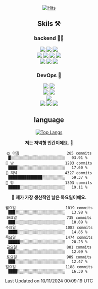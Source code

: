<div align="center">

[![Hits](https://hits.seeyoufarm.com/api/count/incr/badge.svg?url=https%3A%2F%2Fgithub.com%2Fzxcv9203%2Fhit-counter&count_bg=%23FF7272&title_bg=%23324C2E&icon=codeigniter.svg&icon_color=%23DD5B5B&title=%EB%B0%A9%EB%AC%B8%EC%9E%90&edge_flat=false)](https://hits.seeyoufarm.com)
  
## Skils ⚒️

### backend 🧑‍💻
  
<img src="https://img.shields.io/badge/Java-FF6600?style=flat-square&logo=buymeacoffee&logoColor=white"/>
<img src="https://img.shields.io/badge/Go-0099FF?style=flat-square&logo=go&logoColor=white"/>
<img src="https://img.shields.io/badge/Kotlin-7F52FF?style=flat-square&logo=kotlin&logoColor=white"/>
  
  
<br />
  
<img src="https://img.shields.io/badge/Spring-339933?style=flat-square&logo=Spring&logoColor=white"/>
<img src="https://img.shields.io/badge/Spring Boot-339933?style=flat-square&logo=Spring Boot&logoColor=white"/>
<img src="https://img.shields.io/badge/Spring Security-339933?style=flat-square&logo=Spring Security&logoColor=white"/>
  
<img src="https://img.shields.io/badge/Spring Data JPA-339933?style=flat-square&logo=Hibernate&logoColor=white"/>

<br />
  
  <img src="https://img.shields.io/badge/mysql-0099FF?style=flat-square&logo=mysql&logoColor=white"/>
  <img src="https://img.shields.io/badge/mariadb-0099FF?style=flat-square&logo=mariadb&logoColor=white"/>
  <img src="https://img.shields.io/badge/mongoDB-47A248?style=flat-square&logo=mongodb&logoColor=white"/>
  
  
### DevOps 🚀
  
  <img src="https://img.shields.io/badge/docker-2496ED?style=flat-square&logo=docker&logoColor=white"/>
  <img src="https://img.shields.io/badge/kubernetes-326CE5?style=flat-square&logo=kubernetes&logoColor=white"/>
  
  <br />
  
  <img src="https://img.shields.io/badge/Github Actions-2088FF?style=flat-square&logo=githubactions&logoColor=white"/>
  <img src="https://img.shields.io/badge/Jenkins-D24939?style=flat-square&logo=jenkins&logoColor=white"/>
  
  
  <br />
  <img src="https://img.shields.io/badge/terraform-7B42BC?style=flat-square&logo=terraform&logoColor=white"/>
  
  <br />
  <img src="https://img.shields.io/badge/Amazon AWS-232F3E?style=flat-square&logo=Amazon AWS&logoColor=white"/>

  <img src="https://img.shields.io/badge/GCP-4285F4?style=flat-square&logo=googlecloud&logoColor=white"/>
  <img src="https://img.shields.io/badge/NCP-03C75A?style=flat-square&logo=naver&logoColor=white"/>
  
  
## language

[![Top Langs](https://github-readme-stats.vercel.app/api/top-langs/?username=zxcv9203&hide=html&exclude_repo=zxcv9203.github.io,golB&theme=grate-gatsby)](https://github.com/zxcv9203/github-readme-stats)
  
<!--START_SECTION:waka-->
**저는 저녁형 인간이에요. 🦉** 

```text
🌞 아침                     285 commits         █░░░░░░░░░░░░░░░░░░░░░░░░   03.91 % 
🌆 낮　                     1283 commits        ████░░░░░░░░░░░░░░░░░░░░░   17.60 % 
🌃 저녁                     4327 commits        ███████████████░░░░░░░░░░   59.37 % 
🌙 밤　                     1393 commits        █████░░░░░░░░░░░░░░░░░░░░   19.11 % 
```
📅 **제가 가장 생산적인 날은 목요일이에요.** 

```text
월요일                      1019 commits        ███░░░░░░░░░░░░░░░░░░░░░░   13.98 % 
화요일                      735 commits         ███░░░░░░░░░░░░░░░░░░░░░░   10.09 % 
수요일                      1082 commits        ████░░░░░░░░░░░░░░░░░░░░░   14.85 % 
목요일                      1474 commits        █████░░░░░░░░░░░░░░░░░░░░   20.23 % 
금요일                      881 commits         ███░░░░░░░░░░░░░░░░░░░░░░   12.09 % 
토요일                      909 commits         ███░░░░░░░░░░░░░░░░░░░░░░   12.47 % 
일요일                      1188 commits        ████░░░░░░░░░░░░░░░░░░░░░   16.30 % 
```



 Last Updated on 10/11/2024 00:09:19 UTC
<!--END_SECTION:waka-->
  
</div>


